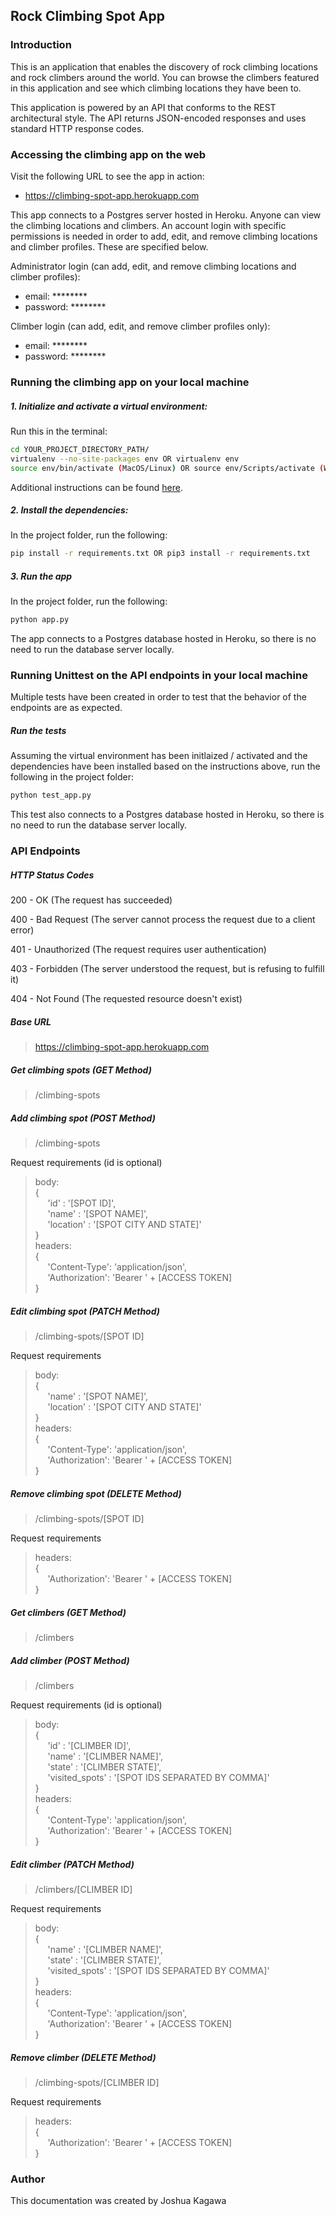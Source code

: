 Rock Climbing Spot App
-----

### Introduction

This is an application that enables the discovery of rock climbing locations and rock climbers around the world. You can browse the climbers featured in this application and see which climbing locations they have been to.

This application is powered by an API that conforms to the REST architectural style. The API returns JSON-encoded responses and uses standard HTTP response codes.

### Accessing the climbing app on the web

Visit the following URL to see the app in action:

* https://climbing-spot-app.herokuapp.com

This app connects to a Postgres server hosted in Heroku. Anyone can view the climbing locations and climbers. An account login with specific permissions is needed in order to add, edit, and remove climbing locations and climber profiles. These are specified below.

Administrator login (can add, edit, and remove climbing locations and climber profiles):
* email: &ast;&ast;&ast;&ast;&ast;&ast;&ast;&ast;
* password: &ast;&ast;&ast;&ast;&ast;&ast;&ast;&ast;

Climber login (can add, edit, and remove climber profiles only):
* email: &ast;&ast;&ast;&ast;&ast;&ast;&ast;&ast;
* password: &ast;&ast;&ast;&ast;&ast;&ast;&ast;&ast;

### Running the climbing app on your local machine

##### 1. Initialize and activate a virtual environment:

Run this in the terminal:

```bash
cd YOUR_PROJECT_DIRECTORY_PATH/
virtualenv --no-site-packages env OR virtualenv env
source env/bin/activate (MacOS/Linux) OR source env/Scripts/activate (Windows)
```

Additional instructions can be found [here](https://packaging.python.org/guides/installing-using-pip-and-virtual-environments/).

##### 2. Install the dependencies:

In the project folder, run the following:
```bash
pip install -r requirements.txt OR pip3 install -r requirements.txt
```

##### 3. Run the app
In the project folder, run the following:

```bash
python app.py
```

The app connects to a Postgres database hosted in Heroku, so there is no need to run the database server locally.

### Running Unittest on the API endpoints in your local machine

Multiple tests have been created in order to test that the behavior of the endpoints are as expected.

##### Run the tests
Assuming the virtual environment has been initlaized / activated and the dependencies have been installed based on the instructions above, run the following in the project folder:

```bash
python test_app.py
```
This test also connects to a Postgres database hosted in Heroku, so there is no need to run the database server locally.

### API Endpoints

##### HTTP Status Codes

200 - OK (The request has succeeded)

400 - Bad Request (The server cannot process the request due to a client error)

401 - Unauthorized (The request requires user authentication)

403 - Forbidden (The server understood the request, but is refusing to fulfill it)

404 - Not Found	(The requested resource doesn't exist)

##### Base URL
> https://climbing-spot-app.herokuapp.com

##### Get climbing spots (GET Method)
> /climbing-spots

##### Add climbing spot (POST Method)
> /climbing-spots

Request requirements (id is optional)

> body:  
> {  
> &nbsp;&nbsp;&nbsp;&nbsp;&nbsp;'id' : '[SPOT ID]',  
> &nbsp;&nbsp;&nbsp;&nbsp;&nbsp;'name' : '[SPOT NAME]',  
> &nbsp;&nbsp;&nbsp;&nbsp;&nbsp;'location' : '[SPOT CITY AND STATE]'  
> }  
> headers:  
> {  
> &nbsp;&nbsp;&nbsp;&nbsp;&nbsp;'Content-Type': 'application/json',  
> &nbsp;&nbsp;&nbsp;&nbsp;&nbsp;'Authorization': 'Bearer ' + [ACCESS TOKEN]  
> }

##### Edit climbing spot (PATCH Method)
> /climbing-spots/[SPOT ID]

Request requirements

> body:  
> {  
> &nbsp;&nbsp;&nbsp;&nbsp;&nbsp;'name' : '[SPOT NAME]',  
> &nbsp;&nbsp;&nbsp;&nbsp;&nbsp;'location' : '[SPOT CITY AND STATE]'  
> }  
> headers:  
> {  
> &nbsp;&nbsp;&nbsp;&nbsp;&nbsp;'Content-Type': 'application/json',  
> &nbsp;&nbsp;&nbsp;&nbsp;&nbsp;'Authorization': 'Bearer ' + [ACCESS TOKEN]  
> }

##### Remove climbing spot (DELETE Method)
> /climbing-spots/[SPOT ID]

Request requirements

> headers:  
> {  
> &nbsp;&nbsp;&nbsp;&nbsp;&nbsp;'Authorization': 'Bearer ' + [ACCESS TOKEN]  
> }

##### Get climbers (GET Method)

> /climbers

##### Add climber (POST Method)
> /climbers

Request requirements (id is optional)

> body:  
> {  
> &nbsp;&nbsp;&nbsp;&nbsp;&nbsp;'id' : '[CLIMBER ID]',  
> &nbsp;&nbsp;&nbsp;&nbsp;&nbsp;'name' : '[CLIMBER NAME]',  
> &nbsp;&nbsp;&nbsp;&nbsp;&nbsp;'state' : '[CLIMBER STATE]',  
> &nbsp;&nbsp;&nbsp;&nbsp;&nbsp;'visited_spots' : '[SPOT IDS SEPARATED BY COMMA]'  
> }  
> headers:  
> {  
> &nbsp;&nbsp;&nbsp;&nbsp;&nbsp;'Content-Type': 'application/json',  
> &nbsp;&nbsp;&nbsp;&nbsp;&nbsp;'Authorization': 'Bearer ' + [ACCESS TOKEN]  
> }

##### Edit climber (PATCH Method)
> /climbers/[CLIMBER ID]

Request requirements

> body:  
> {  
> &nbsp;&nbsp;&nbsp;&nbsp;&nbsp;'name' : '[CLIMBER NAME]',  
> &nbsp;&nbsp;&nbsp;&nbsp;&nbsp;'state' : '[CLIMBER STATE]',  
> &nbsp;&nbsp;&nbsp;&nbsp;&nbsp;'visited_spots' : '[SPOT IDS SEPARATED BY COMMA]'  
> }  
> headers:  
> {  
> &nbsp;&nbsp;&nbsp;&nbsp;&nbsp;'Content-Type': 'application/json',  
> &nbsp;&nbsp;&nbsp;&nbsp;&nbsp;'Authorization': 'Bearer ' + [ACCESS TOKEN]  
> }

##### Remove climber (DELETE Method)
> /climbing-spots/[CLIMBER ID]

Request requirements

> headers:  
> {  
> &nbsp;&nbsp;&nbsp;&nbsp;&nbsp;'Authorization': 'Bearer ' + [ACCESS TOKEN]  
> }


### Author

This documentation was created by Joshua Kagawa
